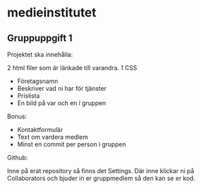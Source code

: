 # medieinstitutet

## Gruppuppgift 1

Projektet ska innehålla:

2 html filer som är länkade till varandra.
1 CSS 

- Företagsnamn
- Beskriver vad ni har för tjänster
- Prislista
- En bild på var och en i gruppen

Bonus:
- Kontaktformulär
- Text om vardera medlem
- Minst en commit per person i gruppen

Github:

Inne på erat repository så finns det Settings. Där inne klickar ni på Collaborators och bjuder in er gruppmedlem så den kan se er kod.

